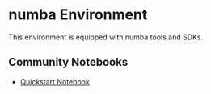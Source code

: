
# numba Environment

This environment is equipped with numba tools and SDKs.

## Community Notebooks

- [Quickstart Notebook](./quickstart.ipynb)
